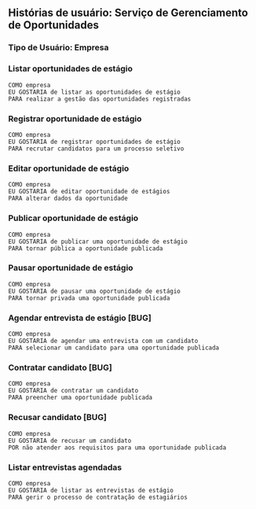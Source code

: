 ## Histórias de usuário: Serviço de Gerenciamento de Oportunidades
### Tipo de Usuário: Empresa

### Listar oportunidades de estágio

    COMO empresa
    EU GOSTARIA de listar as oportunidades de estágio 
    PARA realizar a gestão das oportunidades registradas

### Registrar oportunidade de estágio

    COMO empresa 
    EU GOSTARIA de registrar oportunidades de estágio
    PARA recrutar candidatos para um processo seletivo

### Editar oportunidade de estágio
    
    COMO empresa
    EU GOSTARIA de editar oportunidade de estágios
    PARA alterar dados da oportunidade

### Publicar oportunidade de estágio
    
    COMO empresa
    EU GOSTARIA de publicar uma oportunidade de estágio
    PARA tornar pública a oportunidade publicada

### Pausar oportunidade de estágio
    
    COMO empresa
    EU GOSTARIA de pausar uma oportunidade de estágio
    PARA tornar privada uma oportunidade publicada

### Agendar entrevista de estágio [BUG] 
    
    COMO empresa
    EU GOSTARIA de agendar uma entrevista com um candidato
    PARA selecionar um candidato para uma oportunidade publicada


### Contratar candidato [BUG]

    COMO empresa
    EU GOSTARIA de contratar um candidato 
    PARA preencher uma oportunidade publicada

### Recusar candidato [BUG]

    COMO empresa
    EU GOSTARIA de recusar um candidato 
    POR não atender aos requisitos para uma oportunidade publicada

### Listar entrevistas agendadas

    COMO empresa
    EU GOSTARIA de listar as entrevistas de estágio 
    PARA gerir o processo de contratação de estagiários
